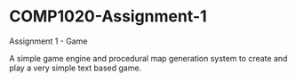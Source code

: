 # COMP1020-Assignment-1
Assignment 1 - Game

A simple game engine and procedural map generation system to create and play a very simple text based game.

